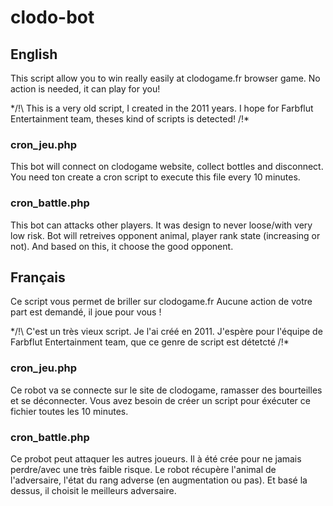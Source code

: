# clodo-bot
## English
This script allow you to win really easily at clodogame.fr browser game.
No action is needed, it can play for you!

*/!\ This is a very old script, I created in the 2011 years. I hope for Farbflut Entertainment team, theses kind of scripts is detected! /!\*

### cron_jeu.php
This bot will connect on clodogame website, collect bottles and disconnect.
You need ton create a cron script to execute this file every 10 minutes.

### cron_battle.php
This bot can attacks other players. It was design to never loose/with very low risk.
Bot will retreives opponent animal, player rank state (increasing or not). And based on this, it choose the good opponent.

## Français
Ce script vous permet de briller sur clodogame.fr
Aucune action de votre part est demandé, il joue pour vous !

*/!\ C'est un très vieux script. Je l'ai créé en 2011. J'espère pour l'équipe de Farbflut Entertainment team, que ce genre de script est détetcté /!\*

### cron_jeu.php
Ce robot va se connecte sur le site de clodogame, ramasser des bourteilles et se déconnecter.
Vous avez besoin de créer un script pour éxécuter ce fichier toutes les 10 minutes.

### cron_battle.php
Ce probot peut attaquer les autres joueurs. Il à été crée pour ne jamais perdre/avec une très faible risque.
Le robot récupère l'animal de l'adversaire, l'état du rang adverse (en augmentation ou pas). Et basé la dessus, il choisit le meilleurs adversaire.
